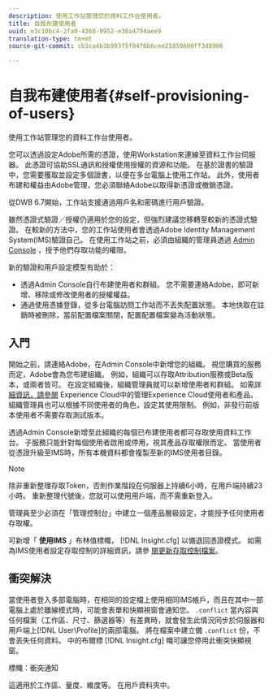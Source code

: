 ```yaml
---
description: 使用工作站管理您的資料工作台使用者。
title: 自我布建使用者
uuid: e3c10bc4-2fa0-4368-9952-e38a4794aee9
translation-type: tm+mt
source-git-commit: cb3ca4b3b993f5f04f6b6cee25850600ff3d8986

---
```



# 自我布建使用者{#self-provisioning-of-users}

使用工作站管理您的資料工作台使用者。

您可以透過設定Adobe所需的憑證，使用Workstation來連線至資料工作台伺服器。 此憑證可協助SSL通訊和授權使用授權的資源和功能。 在基於證書的驗證中，您需要獲取並設定多個證書，以便在多台電腦上使用工作站。 此外，使用者布建和權益由Adobe管理，您必須聯絡Adobe以取得新憑證或撤銷憑證。

從DWB 6.7開始，工作站支援通過用戶名和密碼進行用戶驗證。

雖然憑證式驗證／授權仍適用於您的設定，但強烈建議您移轉至較新的憑證式驗證。 在較新的方法中，您的工作站使用者會透過Adobe Identity Management System(IMS)驗證自己。 在使用工作站之前，必須由組織的管理員透過 [Admin Console](https://docs.adobe.com/content/help/en/core-services/interface/manage-users-and-products/admin-getting-started.html) ，授予他們存取功能的權限。

新的驗證和用戶設定模型有助於：

* 透過Admin Console自行布建使用者和群組。 您不需要連絡Adobe，即可新增、移除或修改使用者的授權權益。
* 通過使用憑據登錄，從多台電腦訪問工作站而不丟失配置狀態。 本地快取在註銷時被刪除，當前配置檔案關閉，配置配置檔案變為活動狀態。

## 入門

開始之前，請連絡Adobe，在Admin Console中新增您的組織。 視您購買的服務而定，Adobe會為您布建組織。 例如，組織可以存取Attribution服務或Beta版本，或兩者皆可。 在設定組織後，組織管理員就可以新增使用者和群組。 如需詳 [細資訊，請參閱](https://docs.adobe.com/content/help/en/core-services/interface/manage-users-and-products/admin-getting-started.html) Experience Cloud中的管理Experience Cloud使用者和產品。 組織管理員也可以根據不同使用者的角色，設定其使用限制。 例如，非發行前版本使用者不需要存取測試版本。

透過Admin Console新增至此組織的每個已布建使用者都可存取使用資料工作台。 子服務只能針對每個使用者啟用或停用，視其產品存取權限而定。 當使用者從憑證升級至IMS時，所有本機資料都會複製至新的IMS使用者目錄。

>[!NOTE]
>
>除非重新整理存取Token，否則作業階段在伺服器上持續6小時，在用戶端持續23小時。 重新整理代號後，您就可以使用用戶端，而不需重新登入。

管理員至少必須在「管理控制台」中建立一個產品層級設定，才能授予任何使用者存取權。

可新增「 **使用IMS** 」布林值標幟， [!DNL Insight.cfg] 以備退回憑證模式。 如需為IMS使用者設定存取控制的詳細資訊，請參 [閱更新存取控制檔案](https://docs.adobe.com/content/help/en/data-workbench/using/server-admin-install/install-servers/insight-server-dpu/c-updt-accss-ctrl-file.html)。

## 衝突解決

當使用者登入多部電腦時，在相同的設定檔上使用相同IMS帳戶，而且在其中一部電腦上處於離線模式時，可能會表單和快顯視窗會通知您。 `.conflict` 當內容與任何檔案（工作區、尺寸、篩選器等）有差異時，就會發生此情況同步於伺服器和用戶端上[!DNL User\Profile\]的兩部電腦。 將在檔案中建立備 `.conflict` 份，不會丟失任何資料。 中的布爾標 [!DNL Insight.cfg] 幟可讓您停用此衝突快顯視窗。

標幟：衝突通知

這適用於工作區、量度、維度等。 在用戶資料夾中。
